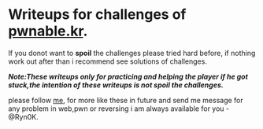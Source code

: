 # Writeups for challenges of [pwnable.kr](http://pwnable.kr/).
If you donot want to **spoil** the challenges please tried hard before, if nothing work out after than i recommend see solutions of challenges.

***Note:These writeups only for practicing and helping the player if he got stuck,the intention of these writeups is not spoil the challenges.***


please follow [me](https://github.com/Ryn0K), for more like these in future and send me message for any problem in web,pwn or reversing i am always available for you - @Ryn0K.

